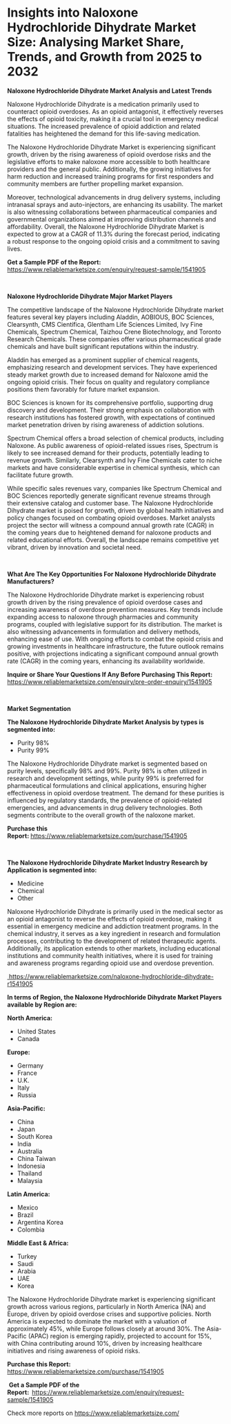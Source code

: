 <p><h1>Insights into Naloxone Hydrochloride Dihydrate Market Size: Analysing Market Share, Trends, and Growth from 2025 to 2032</h1></p><p><strong>Naloxone Hydrochloride Dihydrate Market Analysis and Latest Trends</strong></p>
<p><p>Naloxone Hydrochloride Dihydrate is a medication primarily used to counteract opioid overdoses. As an opioid antagonist, it effectively reverses the effects of opioid toxicity, making it a crucial tool in emergency medical situations. The increased prevalence of opioid addiction and related fatalities has heightened the demand for this life-saving medication.</p><p>The Naloxone Hydrochloride Dihydrate Market is experiencing significant growth, driven by the rising awareness of opioid overdose risks and the legislative efforts to make naloxone more accessible to both healthcare providers and the general public. Additionally, the growing initiatives for harm reduction and increased training programs for first responders and community members are further propelling market expansion.</p><p>Moreover, technological advancements in drug delivery systems, including intranasal sprays and auto-injectors, are enhancing its usability. The market is also witnessing collaborations between pharmaceutical companies and governmental organizations aimed at improving distribution channels and affordability. Overall, the Naloxone Hydrochloride Dihydrate Market is expected to grow at a CAGR of 11.3% during the forecast period, indicating a robust response to the ongoing opioid crisis and a commitment to saving lives.</p></p>
<p><strong>Get a Sample PDF of the Report:&nbsp;</strong> <a href="https://www.reliablemarketsize.com/enquiry/request-sample/1541905?utm_campaign=2015&utm_medium=2&utm_source=Github&utm_content=ia&utm_term=30012025&utm_id=naloxone-hydrochloride-dihydrate">https://www.reliablemarketsize.com/enquiry/request-sample/1541905</a></p>
<p>&nbsp;</p>
<p><strong>Naloxone Hydrochloride Dihydrate Major Market Players</strong></p>
<p><p>The competitive landscape of the Naloxone Hydrochloride Dihydrate market features several key players including Aladdin, AOBIOUS, BOC Sciences, Clearsynth, CMS Científica, Glentham Life Sciences Limited, Ivy Fine Chemicals, Spectrum Chemical, Taizhou Crene Biotechnology, and Toronto Research Chemicals. These companies offer various pharmaceutical grade chemicals and have built significant reputations within the industry.</p><p>Aladdin has emerged as a prominent supplier of chemical reagents, emphasizing research and development services. They have experienced steady market growth due to increased demand for Naloxone amid the ongoing opioid crisis. Their focus on quality and regulatory compliance positions them favorably for future market expansion.</p><p>BOC Sciences is known for its comprehensive portfolio, supporting drug discovery and development. Their strong emphasis on collaboration with research institutions has fostered growth, with expectations of continued market penetration driven by rising awareness of addiction solutions.</p><p>Spectrum Chemical offers a broad selection of chemical products, including Naloxone. As public awareness of opioid-related issues rises, Spectrum is likely to see increased demand for their products, potentially leading to revenue growth. Similarly, Clearsynth and Ivy Fine Chemicals cater to niche markets and have considerable expertise in chemical synthesis, which can facilitate future growth.</p><p>While specific sales revenues vary, companies like Spectrum Chemical and BOC Sciences reportedly generate significant revenue streams through their extensive catalog and customer base. The Naloxone Hydrochloride Dihydrate market is poised for growth, driven by global health initiatives and policy changes focused on combating opioid overdoses. Market analysts project the sector will witness a compound annual growth rate (CAGR) in the coming years due to heightened demand for naloxone products and related educational efforts. Overall, the landscape remains competitive yet vibrant, driven by innovation and societal need.</p></p>
<p>&nbsp;</p>
<p><strong>What Are The Key Opportunities For Naloxone Hydrochloride Dihydrate Manufacturers?</strong></p>
<p><p>The Naloxone Hydrochloride Dihydrate market is experiencing robust growth driven by the rising prevalence of opioid overdose cases and increasing awareness of overdose prevention measures. Key trends include expanding access to naloxone through pharmacies and community programs, coupled with legislative support for its distribution. The market is also witnessing advancements in formulation and delivery methods, enhancing ease of use. With ongoing efforts to combat the opioid crisis and growing investments in healthcare infrastructure, the future outlook remains positive, with projections indicating a significant compound annual growth rate (CAGR) in the coming years, enhancing its availability worldwide.</p></p>
<p><strong>Inquire or Share Your Questions If Any Before Purchasing This Report:</strong> <a href="https://www.reliablemarketsize.com/enquiry/pre-order-enquiry/1541905?utm_campaign=2015&utm_medium=2&utm_source=Github&utm_content=ia&utm_term=30012025&utm_id=naloxone-hydrochloride-dihydrate">https://www.reliablemarketsize.com/enquiry/pre-order-enquiry/1541905</a></p>
<p>&nbsp;</p>
<p><strong>Market Segmentation</strong></p>
<p><strong>The Naloxone Hydrochloride Dihydrate Market Analysis by types is segmented into:</strong></p>
<p><ul><li>Purity 98%</li><li>Purity 99%</li></ul></p>
<p><p>The Naloxone Hydrochloride Dihydrate market is segmented based on purity levels, specifically 98% and 99%. Purity 98% is often utilized in research and development settings, while purity 99% is preferred for pharmaceutical formulations and clinical applications, ensuring higher effectiveness in opioid overdose treatment. The demand for these purities is influenced by regulatory standards, the prevalence of opioid-related emergencies, and advancements in drug delivery technologies. Both segments contribute to the overall growth of the naloxone market.</p></p>
<p><strong>Purchase this Report:&nbsp;</strong><a href="https://www.reliablemarketsize.com/purchase/1541905?utm_campaign=2015&utm_medium=2&utm_source=Github&utm_content=ia&utm_term=30012025&utm_id=naloxone-hydrochloride-dihydrate">https://www.reliablemarketsize.com/purchase/1541905</a></p>
<p>&nbsp;</p>
<p><strong>The Naloxone Hydrochloride Dihydrate Market Industry Research by Application is segmented into:</strong></p>
<p><ul><li>Medicine</li><li>Chemical</li><li>Other</li></ul></p>
<p><p>Naloxone Hydrochloride Dihydrate is primarily used in the medical sector as an opioid antagonist to reverse the effects of opioid overdose, making it essential in emergency medicine and addiction treatment programs. In the chemical industry, it serves as a key ingredient in research and formulation processes, contributing to the development of related therapeutic agents. Additionally, its application extends to other markets, including educational institutions and community health initiatives, where it is used for training and awareness programs regarding opioid use and overdose prevention.</p></p>
<p><a href="https://www.reliablemarketsize.com/naloxone-hydrochloride-dihydrate-r1541905?utm_campaign=2015&utm_medium=2&utm_source=Github&utm_content=ia&utm_term=30012025&utm_id=naloxone-hydrochloride-dihydrate">&nbsp;https://www.reliablemarketsize.com/naloxone-hydrochloride-dihydrate-r1541905</a></p>
<p><strong>In terms of Region, the Naloxone Hydrochloride Dihydrate Market Players available by Region are:</strong></p>
<p>
    <p> <strong> North America: </strong>
        <ul>
            <li>United States</li>
            <li>Canada</li>
        </ul>
        </p> 
    <p> <strong> Europe: </strong>
        <ul>
            <li>Germany</li>
            <li>France</li>
            <li>U.K.</li>
            <li>Italy</li>
            <li>Russia</li>
        </ul>
        </p> 
    <p> <strong> Asia-Pacific: </strong>
        <ul>
            <li>China</li>
            <li>Japan</li>
            <li>South Korea</li>
            <li>India</li>
            <li>Australia</li>
            <li>China Taiwan</li>
            <li>Indonesia</li>
            <li>Thailand</li>
            <li>Malaysia</li>
        </ul>
        </p> 
    <p> <strong> Latin America: </strong>
        <ul>
            <li>Mexico</li>
            <li>Brazil</li>
            <li>Argentina Korea</li>
            <li>Colombia</li>
        </ul>
        </p> 
    <p> <strong> Middle East & Africa: </strong>
        <ul>
            <li>Turkey</li>
            <li>Saudi</li>
            <li>Arabia</li>
            <li>UAE</li>
            <li>Korea</li>
        </ul>
    </p>
    </p>
<p><p>The Naloxone Hydrochloride Dihydrate market is experiencing significant growth across various regions, particularly in North America (NA) and Europe, driven by opioid overdose crises and supportive policies. North America is expected to dominate the market with a valuation of approximately 45%, while Europe follows closely at around 30%. The Asia-Pacific (APAC) region is emerging rapidly, projected to account for 15%, with China contributing around 10%, driven by increasing healthcare initiatives and rising awareness of opioid risks.</p></p>
<p><strong>Purchase this Report: </strong><a href="https://www.reliablemarketsize.com/purchase/1541905?utm_campaign=2015&utm_medium=2&utm_source=Github&utm_content=ia&utm_term=30012025&utm_id=naloxone-hydrochloride-dihydrate">https://www.reliablemarketsize.com/purchase/1541905</a></p>
<p>&nbsp;<strong>Get a Sample PDF of the Report:&nbsp;&nbsp;</strong><a href="https://www.reliablemarketsize.com/enquiry/request-sample/1541905?utm_campaign=2015&utm_medium=2&utm_source=Github&utm_content=ia&utm_term=30012025&utm_id=naloxone-hydrochloride-dihydrate">https://www.reliablemarketsize.com/enquiry/request-sample/1541905</a></p>
<p><strong></strong></p>
<p>Check more reports on <a href="https://www.reliablemarketsize.com/?utm_campaign=2015&utm_medium=2&utm_source=Github&utm_content=ia&utm_term=30012025&utm_id=naloxone-hydrochloride-dihydrate">https://www.reliablemarketsize.com/</a></p>